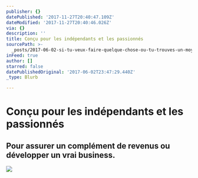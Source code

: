 ```yaml
---
publisher: {}
datePublished: '2017-11-27T20:40:47.109Z'
dateModified: '2017-11-27T20:40:46.026Z'
via: {}
description: ''
title: Conçu pour les indépendants et les passionnés
sourcePath: >-
  _posts/2017-06-02-si-tu-veux-faire-quelque-chose-ou-tu-trouves-un-moyen-ou-tu.md
inFeed: true
author: []
starred: false
datePublishedOriginal: '2017-06-02T23:47:29.440Z'
_type: Blurb

---
```

# Conçu pour les indépendants et les passionnés

## **Pour assurer un complément de revenus ou développer un vrai business.**
![](https://the-grid-user-content.s3-us-west-2.amazonaws.com/5a71b4e7-9b34-4ca7-a564-7d7f6d04a9fc.jpg)